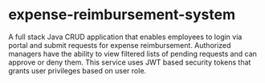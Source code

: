 # expense-reimbursement-system

A full stack Java CRUD application that enables employees to login via portal and submit requests for expense reimbursement. Authorized managers have the ability to view filtered lists of pending requests and can approve or deny them. This service uses JWT based security tokens that grants user privileges based on user role.
